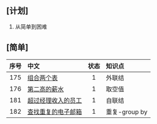 [计划]
---
   1. 从简单到困难
   
[简单]
---
 序号|中文|状态|知识点
:--:|:--|:--:|:--
175|[组合两个表](https://leetcode-cn.com/problems/combine-two-tables/)|1|外联结
176|[第二高的薪水](https://leetcode-cn.com/problems/second-highest-salary/)|1|取空值
181|[超过经理收入的员工](https://leetcode-cn.com/problems/employees-earning-more-than-their-managers/)|1|自联结
182|[查找重复的电子邮箱](https://leetcode-cn.com/problems/duplicate-emails/)|1|重复-group by

